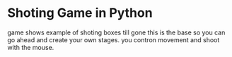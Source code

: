 # Shoting Game in Python
game shows example of shoting boxes till gone
this is the base so you can go ahead and create
your own stages.
you contron movement and shoot with the mouse.
